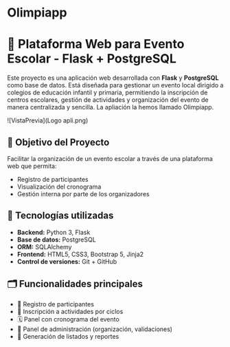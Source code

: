 # Olimpiapp
# 🏫 Plataforma Web para Evento Escolar - Flask + PostgreSQL

Este proyecto es una aplicación web desarrollada con **Flask** y **PostgreSQL** como base de datos. Está diseñada para gestionar un evento local dirigido a colegios de educación infantil y primaria, permitiendo la inscripción de centros escolares, gestión de actividades y organización del evento de manera centralizada y sencilla. La apliación la hemos llamado Olimpiapp.


![VistaPrevia](Logo apli.png)

## 🎯 Objetivo del Proyecto

Facilitar la organización de un evento escolar a través de una plataforma web que permita:

- Registro de participantes
- Visualización del cronograma
- Gestión interna por parte de los organizadores

## 🚀 Tecnologías utilizadas

- **Backend:** Python 3, Flask
- **Base de datos:** PostgreSQL
- **ORM:** SQLAlchemy
- **Frontend:** HTML5, CSS3, Bootstrap 5, Jinja2
- **Control de versiones:** Git + GitHub

## 🗂️ Funcionalidades principales

- 📝 Registro de participantes
- 🎫 Inscripción a actividades por ciclos
- 🗓️ Panel con cronograma del evento
- 🔐 Panel de administración (organización, validaciones)
- 📄 Generación de listados y reportes
